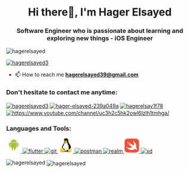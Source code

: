 
<!--
**HagerElsayed/HagerElsayed** is a ✨ _special_ ✨ repository because its `README.md` (this file) appears on your GitHub profile.

Here are some ideas to get you started:

- 🔭 I’m currently working on ...
- 🌱 I’m currently learning ...
- 👯 I’m looking to collaborate on ...
- 🤔 I’m looking for help with ...
- 💬 Ask me about ...
- 📫 How to reach me: ...
- 😄 Pronouns: ...
- ⚡ Fun fact: ...
-->
<h1 align="center">Hi there👋, I'm Hager Elsayed</h1>
<h3 align="center">Software Engineer who is passionate about learning and exploring new things - iOS Engineer</h3>

<p align="left"> <img src="https://komarev.com/ghpvc/?username=hagerelsayed&label=Profile%20views&color=0e75b6&style=flat" alt="hagerelsayed" /> </p>

<p align="left"> <a href="https://twitter.com/hagerelsayed3" target="blank"><img src="https://img.shields.io/twitter/follow/hagerelsayed3?logo=twitter&style=for-the-badge" alt="hagerelsayed3" /></a> </p>

- 📫 How to reach me **hagerelsayed39@gmail.com**

<h3 align="left">Don't hesitate to contact me anytime:</h3>
<p align="left">
<a href="https://twitter.com/hagerelsayed3" target="blank"><img align="center" src="https://raw.githubusercontent.com/rahuldkjain/github-profile-readme-generator/master/src/images/icons/Social/twitter.svg" alt="hagerelsayed3" height="30" width="40" /></a>
<a href="https://linkedin.com/in/hager-elsayed-" target="blank"><img align="center" src="https://raw.githubusercontent.com/rahuldkjain/github-profile-readme-generator/master/src/images/icons/Social/linked-in-alt.svg" alt="hager-elsayed-239a049a" height="30" width="40" /></a>
<a href="https://www.behance.net/hagerelsay1f78" target="blank"><img align="center" src="https://raw.githubusercontent.com/rahuldkjain/github-profile-readme-generator/master/src/images/icons/Social/behance.svg" alt="hagerelsay1f78" height="30" width="40" /></a>
<a href="https://www.youtube.com/channel/UC3h2c5hK2oWl6LZlH1tMhGA" target="blank"><img align="center" src="https://raw.githubusercontent.com/rahuldkjain/github-profile-readme-generator/master/src/images/icons/Social/youtube.svg" alt="https://www.youtube.com/channel/uc3h2c5hk2owl6lzlh1tmhga/" height="30" width="40" /></a>
</p>

<h3 align="left">Languages and Tools:</h3>
<p align="left"> <a href="https://developer.android.com" target="_blank" rel="noreferrer"> <img src="https://raw.githubusercontent.com/devicons/devicon/master/icons/android/android-original-wordmark.svg" alt="android" width="40" height="40"/> </a> <a href="https://flutter.dev" target="_blank" rel="noreferrer"> <img src="https://www.vectorlogo.zone/logos/flutterio/flutterio-icon.svg" alt="flutter" width="40" height="40"/> </a> <a href="https://git-scm.com/" target="_blank" rel="noreferrer"> <img src="https://www.vectorlogo.zone/logos/git-scm/git-scm-icon.svg" alt="git" width="40" height="40"/> </a> <a href="https://www.linux.org/" target="_blank" rel="noreferrer"> <img src="https://raw.githubusercontent.com/devicons/devicon/master/icons/linux/linux-original.svg" alt="linux" width="40" height="40"/> </a> <a href="https://postman.com" target="_blank" rel="noreferrer"> <img src="https://www.vectorlogo.zone/logos/getpostman/getpostman-icon.svg" alt="postman" width="40" height="40"/> </a> <a href="https://realm.io/" target="_blank" rel="noreferrer"> <img src="https://raw.githubusercontent.com/bestofjs/bestofjs-webui/8665e8c267a0215f3159df28b33c365198101df5/public/logos/realm.svg" alt="realm" width="40" height="40"/> </a> <a href="https://developer.apple.com/swift/" target="_blank" rel="noreferrer"> <img src="https://raw.githubusercontent.com/devicons/devicon/master/icons/swift/swift-original.svg" alt="swift" width="40" height="40"/> </a> <a href="https://www.adobe.com/products/xd.html" target="_blank" rel="noreferrer"> <img src="https://cdn.worldvectorlogo.com/logos/adobe-xd.svg" alt="xd" width="40" height="40"/> </a> </p>

<p><img align="left" src="https://github-readme-stats.vercel.app/api/top-langs?username=hagerelsayed&show_icons=true&locale=en&layout=compact" alt="hagerelsayed" /></p>

<p>&nbsp;<img align="center" src="https://github-readme-stats.vercel.app/api?username=hagerelsayed&show_icons=true&locale=en" alt="hagerelsayed" /></p>
